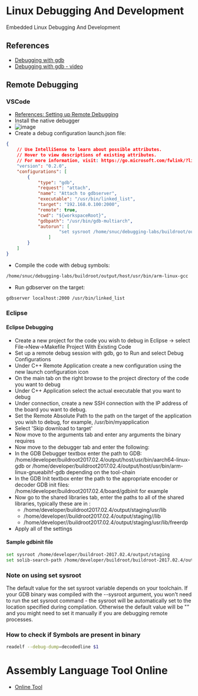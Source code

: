 # Linux Debugging And Development
Embedded Linux Debugging And Development

## References

- [Debugging with gdb](https://elinux.org/images/0/01/Debugging-with-gdb-csimmonds-elce-2020.pdf)
- [Debugging with gdb - video](https://www.youtube.com/watch?v=JGhAgd2a_Ck)


## Remote Debugging
### VSCode
- [References: Setting up Remote Debugging](https://opencoursehub.cs.sfu.ca/bfraser/grav-cms/cmpt433/guides/files/DebuggingGuide.pdf)
- Install the native debugger
- ![image](https://user-images.githubusercontent.com/12407183/203298495-6a8a42cc-7903-4c2b-8356-4763b9bd44ab.png)
- Create a debug configuration launch.json file:
```json
{
    // Use IntelliSense to learn about possible attributes.
    // Hover to view descriptions of existing attributes.
    // For more information, visit: https://go.microsoft.com/fwlink/?linkid=830387
    "version": "0.2.0",
    "configurations": [
        {
            "type": "gdb",
            "request": "attach",
            "name": "Attach to gdbserver",
            "executable": "/usr/bin/linked_list",
            "target": "192.168.0.100:2000",
            "remote": true,
            "cwd": "${workspaceRoot}", 
            "gdbpath": "/usr/bin/gdb-multiarch",
            "autorun": [
                    "set sysroot /home/snuc/debugging-labs/buildroot/output/staging"
                ]
        }
    ]
}
```
- Compile the code with debug symbols:
```sh
/home/snuc/debugging-labs/buildroot/output/host/usr/bin/arm-linux-gcc  linked_list.c -g -Wall -Werror -o linked_list
```
- Run gdbserver on the target:
```sh
gdbserver localhost:2000 /usr/bin/linked_list
```
### Eclipse

#### Eclipse Debugging
- Create a new project for the code you wish to debug in Eclipse -> select File->New->Makefile
Project With Existing Code
- Set up a remote debug session with gdb, go to Run and select Debug Configurations
- Under C++ Remote Application create a new configuration using the new launch configuration icon
- On the main tab on the right browse to the project directory of the code you want to debug
- Under C++ Application select the actual executable that you want to debug
- Under connection, create a new SSH connection with the IP address of the board you want
to debug.
- Set the Remote Absolute Path to the path on the target of the application you wish to debug, for example, /usr/bin/myapplication
- Select 'Skip download to target'
- Now move to the arguments tab and enter any arguments the binary requires
- Now move to the debugger tab and enter the following:
- In the GDB Debugger textbox enter the path to GDB: /home/developer/buildroot2017.02.4/output/host/usr/bin/aarch64-linux-gdb or /home/developer/buildroot2017.02.4/output/host/usr/bin/arm-linux-gnueabihf-gdb depending on the tool-chain
- In the GDB Init textbox enter the path to the appropriate encoder or decoder GDB init files: /home/developer/buildroot2017.02.4/board/gdbinit for example
- Now go to the shared libraries tab, enter the paths to all of the shared libraries, typically these are in :  
    - /home/developer/buildroot2017.02.4/output/staging/usr/lib
    - /home/developer//buildroot2017.02.4/output/staging//lib
    - /home/developer//buildroot2017.02.4/output/staging/usr/lib/freerdp
- Apply all of the settings


#### Sample gdbinit file

```sh
set sysroot /home/developer/buildroot-2017.02.4/output/staging
set solib-search-path /home/developer/buildroot/buildroot-2017.02.4/output/staging/usr/lib

```


### Note on using set sysroot

The default value for the set sysroot variable depends on your toolchain. If your GDB binary was compiled with the --sysroot argument, you won't need to run the set sysroot command - the sysroot will be automatically set to the location specified during compilation. Otherwise the default value will be "" and you might need to set it manually if you are debugging remote processes.

### How to check if Symbols are present in binary

```sh
readelf --debug-dump=decodedline $1
```

# Assembly Language Tool Online

- [Online Tool](https://godbolt.org/)



